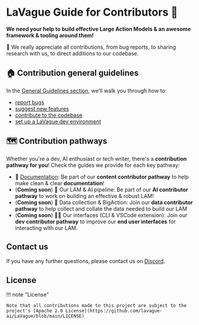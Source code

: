 # LaVague Guide for Contributors 🌊

**We need your help to build effective Large Action Models & an awesome framework & tooling around them!**

🤗 We really appreciate all contributions, from bug reports, to sharing research with us, to direct additions to our codebase.

## 🏠 Contribution general guidelines

In the [General Guidelines section](./general.md), we'll walk you through how to:

- [report bugs](./general.md#🪲-reporting-bugs)
- [suggest new features](./general.md#💡suggesting-new-features)
- [contribute to the codebase](./general.md#👩‍💻-code-contribution-process)
- [set up a LaVague dev environment](./general.md#🐋-setting-up-your-dev-container-docker-integration)

## 🗺️ Contribution pathways

Whether you're a dev, AI enthusiast or tech writer, there's a **contribution pathway for you**! Check the guides we provide for each key pathway:

- 📑 [Documentation](./documentation.md): Be part of our **content contributor pathway** to help make clean & clear **documentation**!
- (**Coming soon**) 🚀 Our LAM & AI pipeline: Be part of our **AI contributor pathway** to work on building an effective & robust LAM!
- (**Coming soon**) 🌿 Data collection & BigAction: Join our **data contributor pathway** to help collect and collate the data needed to build our LAM
- (**Coming soon**) 👩‍💻 Our interfaces (CLI & VSCode extension): Join our **dev contributor pathway** to improve our **end user interfaces** for interacting with our LAM.

## Contact us

If you have any further questions, please contact us on [Discord](https://discord.gg/SDxn9KpqX9).

## License

!!! note "License"

    Note that all contributions made to this project are subject to the project's [Apache 2.0 License](https://github.com/lavague-ai/LaVague/blob/main/LICENSE) 